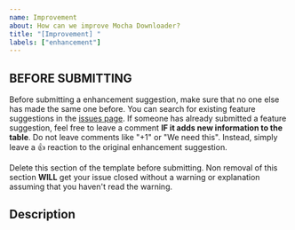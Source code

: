 ```yaml
---
name: Improvement
about: How can we improve Mocha Downloader?
title: "[Improvement] "
labels: ["enhancement"]
---
```


## BEFORE SUBMITTING

Before submitting a enhancement suggestion, make sure that no one else has made the same one before.
You can search for existing feature suggestions in the [issues page](https://github.com/Mocha-Downloader/mocha-downloader/issues?q=label%3Aenhancement).
If someone has already submitted a feature suggestion, feel free to leave a comment **IF it adds new information to the table**.
Do not leave comments like "+1" or "We need this". Instead, simply leave a :thumbsup: reaction to the original enhancement suggestion.

Delete this section of the template before submitting.
Non removal of this section **WILL** get your issue closed without a warning or explanation assuming that you haven't read the warning.

## Description
